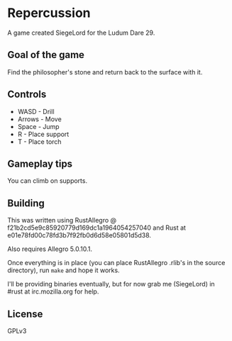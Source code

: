 # Repercussion

A game created SiegeLord for the Ludum Dare 29.

## Goal of the game

Find the philosopher's stone and return back to the surface with it.

## Controls

* WASD -   Drill
* Arrows - Move
* Space -  Jump
* R -      Place support
* T -      Place torch

## Gameplay tips

You can climb on supports.

## Building

This was written using RustAllegro @ f21b2cd5e9c85920779d169dc1a1964054257040 and Rust at e01e78fd00c78fd3b7f92fb0d6d58e05801d5d38.

Also requires Allegro 5.0.10.1.

Once everything is in place (you can place RustAllegro .rlib's in the source directory), run `make` and hope it works.

I'll be providing binaries eventually, but for now grab me (SiegeLord) in #rust at irc.mozilla.org for help.

## License

GPLv3
